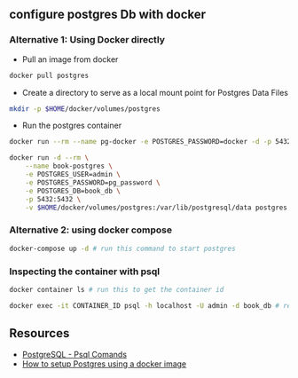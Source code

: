 
## configure postgres Db with docker
### Alternative 1: Using Docker directly
- Pull an image from docker 
```bash
docker pull postgres
```
- Create a directory to serve as a local mount point for Postgres Data Files

```bash
mkdir -p $HOME/docker/volumes/postgres 
```
- Run the postgres container
```bash
docker run --rm --name pg-docker -e POSTGRES_PASSWORD=docker -d -p 5432:5432 -v $HOME/docker/volumes/postgres:/var/lib/postgresql/data postgres
```


```bash
docker run -d --rm \
    --name book-postgres \
    -e POSTGRES_USER=admin \
    -e POSTGRES_PASSWORD=pg_password \
    -e POSTGRES_DB=book_db \
    -p 5432:5432 \
    -v $HOME/docker/volumes/postgres:/var/lib/postgresql/data postgres
```


### Alternative 2: using docker compose
 ```bash
 docker-compose up -d # run this command to start postgres
 ```

### Inspecting the container with psql
```bash 
docker container ls # run this to get the container id
```

```bash
docker exec -it CONTAINER_ID psql -h localhost -U admin -d book_db # replace the CONTAINER_ID to inspect the postgres container using psql
```


## Resources
- [PostgreSQL - Psql Comands](https://www.geeksforgeeks.org/postgresql-psql-commands/)
- [How to setup Postgres using a docker image](https://hackernoon.com/dont-install-postgres-docker-pull-postgres-bee20e200198)
